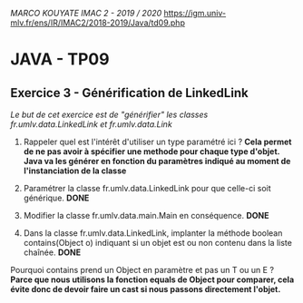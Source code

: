 _MARCO KOUYATE
IMAC 2 - 2019 / 2020_
https://igm.univ-mlv.fr/ens/IR/IMAC2/2018-2019/Java/td09.php

# JAVA - TP09

## Exercice 3 - Générification de LinkedLink

_Le but de cet exercice est de "générifier" les classes fr.umlv.data.LinkedLink et fr.umlv.data.Link_

1. Rappeler quel est l'intérêt d'utiliser un type paramétré ici ?
**Cela permet de ne pas avoir à spécifier une methode pour chaque type d'objet. Java va les générer en fonction du paramètres indiqué au moment de l'instanciation de la classe** 

2. Paramétrer la classe fr.umlv.data.LinkedLink pour que celle-ci soit générique.
**DONE**

3. Modifier la classe fr.umlv.data.main.Main en conséquence.
**DONE**

4. Dans la classe fr.umlv.data.LinkedLink, implanter la méthode boolean contains(Object o) indiquant si un objet est ou non contenu dans la liste chaînée.
**DONE**
 
Pourquoi contains prend un Object en paramètre et pas un T ou un E ?
**Parce que nous utilisons la fonction equals de Object pour comparer, cela évite donc de devoir faire un cast si nous passons directement l'objet.**